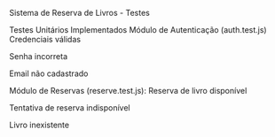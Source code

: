 Sistema de Reserva de Livros - Testes

Testes Unitários Implementados
Módulo de Autenticação (auth.test.js)
Credenciais válidas

Senha incorreta

Email não cadastrado

Módulo de Reservas (reserve.test.js):
Reserva de livro disponível

Tentativa de reserva indisponível

Livro inexistente